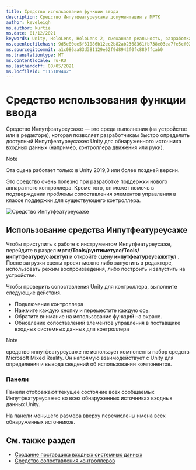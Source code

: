 ```yaml
---
title: Средство использования функции ввода
description: Средство Инпутфеатуреусаже документации в МРТК
author: keveleigh
ms.author: kurtie
ms.date: 01/12/2021
keywords: Unity, HoloLens, HoloLens 2, смешанная реальность, разработка, MRTK
ms.openlocfilehash: 9d5e80ee5f31086b12ec2b82ab2368361fb738e03ea7fe5cf02ba0b4bd22c0b8
ms.sourcegitcommit: a1c086aa83d381129e62f9d8942f0fc889ffcab0
ms.translationtype: MT
ms.contentlocale: ru-RU
ms.lasthandoff: 08/05/2021
ms.locfileid: "115189442"
---
```

# <a name="input-feature-usage-tool"></a>Средство использования функции ввода

Средство Инпутфеатуреусаже — это среда выполнения (на устройстве или в редакторе), которая позволяет разработчикам быстро определить доступный Инпутфеатуреусажес Unity для обнаруженного источника входных данных (например, контроллера движения или руки).

> [!NOTE]
> Эта сцена работает только в Unity 2019,3 или более поздней версии.

Это средство очень полезно при разработке поддержки нового аппаратного контроллера. Кроме того, он может помочь в подтверждении проблемы сопоставления элементов управления в классе поддержки для существующего контроллера.

![Средство Инпутфеатуреусаже](../images/controller-mapping-tool/InputFeatureUsages.png)

## <a name="using-the-inputfeatureusage-tool"></a>Использование средства Инпутфеатуреусаже

Чтобы приступить к работе с инструментом Инпутфеатуреусаже, перейдите в раздел **мртк/Tools/рунтиметулс/Tools/инпутфеатуреусажетул** и откройте сцену **инпутфеатуреусажетул** . После загрузки сцены проект можно либо запустить в редакторе, использовать режим воспроизведения, либо построить и запустить на устройстве.

Чтобы проверить сопоставления Unity для контроллера, выполните следующие действия.

- Подключение контроллера
- Нажмите каждую кнопку и переместите каждую ось.
- Обратите внимание на использование функций на экране.
- Обновление сопоставлений элементов управления в поставщике входных системных данных для контроллера

> [!NOTE]
> средство инпутфеатуреусаже не использует компоненты набор средств Microsoft Mixed Reality. Он напрямую взаимодействует с Unity для определения и вывода сведений об использовании компонентов.

### <a name="panels"></a>Панели

Панели отображают текущее состояние всех сообщаемых Инпутфеатуреусажес во всех обнаруженных источниках входных данных Unity.

На панели меньшего размера вверху перечислены имена всех обнаруженных источников.

## <a name="see-also"></a>См. также раздел

- [Создание поставщика входных системных данных](../input/create-data-provider.md)
- [Средство сопоставления контроллеров](controller-mapping-tool.md)
